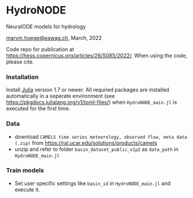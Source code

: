 # HydroNODE

NeuralODE models for hydrology

marvin.hoege@eawag.ch, March, 2022

Code repo for publication at https://hess.copernicus.org/articles/26/5085/2022/. When using the code, please cite.


### Installation
Install [Julia](https://julialang.org/downloads/) version 1.7 or newer. All required packages are installed automatically in a seperate environment (see https://pkgdocs.julialang.org/v1/toml-files/) when `HydroNODE_main.jl` is executed for the first time.

### Data
- download `CAMELS time series meteorology, observed flow, meta data (.zip)` from https://ral.ucar.edu/solutions/products/camels
- unzip and refer to folder `basin_dataset_public_v1p2` as `data_path` in `HydroNODE_main.jl`

### Train models
- Set user specific settings like `basin_id` in `HydroNODE_main.jl`
  and execute it.
